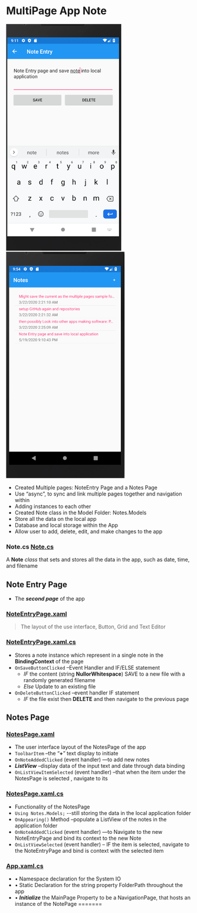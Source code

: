 
# MultiPage App Note 
   ![multiple](https://github.com/thatssotome/Notes/blob/Multipage/mpp_note_entry.PNG)    ![multiple](https://github.com/thatssotome/Notes/blob/Multipage/mpp_note.PNG) 
* 	Created Multiple pages: NoteEntry Page and a Notes Page 
* 	Use “async”, to sync and link multiple pages together  and navigation within 
* 	Adding instances to each other 
* 	Created Note class in the Model Folder: Notes.Models 
* 	Store all the data on the local app
* 	Database and local storage within the App
* 	Allow user to add, delete, edit, and make changes to the app 
### Note.cs [Note.cs](https://github.com/thatssotome/Notes/blob/Multipage/Notes/Models/Note.cs)
A **Note** _class_ that sets and stores all the data in the app, such as date, time, and filename 

## Note Entry Page 
* The _**second page**_ of the app

### [NoteEntryPage.xaml](https://github.com/thatssotome/Notes/blob/Multipage/Notes/NoteEntryPage.xaml)
> The layout of the use interface, Button, Grid and Text Editor  

### [NoteEntryPage.xaml.cs](https://github.com/thatssotome/Notes/blob/Multipage/Notes/NotesPage.xaml.cs)
* Stores a note instance which represent in a single note in the **BindingContext** of the page 
* `OnSaveButtonClicked` –Event Handler and IF/ELSE statement 
  * _IF_ the content (string **NullorWhitespace**) SAVE to a new file with a randomly generated filename 
  * _Else_ Update to an existing file 
* `OnDeleteButtonClicked` –event handler IF statement 
  * _IF_ the file exist then **DELETE** and then navigate to the previous page 

## Notes Page 
### [NotesPage.xaml](https://github.com/thatssotome/Notes/blob/Multipage/Notes/NotesPage.xaml)
* The user interface layout of the NotesPage of the app 
* `ToolbarItem` –the “**+**” text display to initiate
* `OnNoteAddedClicked` (event handler) —to add new notes 
* _**ListView**_ –display data of the input text and date through data binding 
* `OnListViewItemSelected` (event handler) –that when the item under the NotesPage is selected , navigate to its 
### [NotesPage.xaml.cs](https://github.com/thatssotome/Notes/blob/Multipage/Notes/NotesPage.xaml.cs)
* Functionality of the NotesPage 
* `Using Notes.Models;` --still storing the data in the local application folder 
* `OnAppearing()` Method –populate a ListView of the notes in the application folder 
* `OnNoteAddedClicked` (event handler) —to Navigate to the new NoteEntryPage and bind its context to the new Note 
* `OnListViewSelected` (event handler) – IF the item is selected, navigate to the NoteEntryPage and bind is context with the selected item 
### [App.xaml.cs](https://github.com/thatssotome/Notes/blob/Multipage/Notes/App.xaml.cs)
* •	Namespace declaration for the System IO 
* •	Static Declaration for the string property FolderPath throughout the app 
* •	_**Initialize**_ the MainPage Property to be a NavigationPage,  that hosts an instance of the NotePage 
=======
